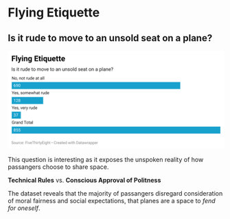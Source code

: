 # Flying Etiquette

## Is it rude to move to an unsold seat on a plane? ##

![alt text](oHBJA-flying-etiquette.png) 

This question is interesting as it exposes the unspoken reality of how passangers choose to share space.

**Technical Rules** vs. **Conscious Approval of Politness** 

The dataset reveals that the majority of passangers disregard consideration of moral fairness and social expectations, that planes are a space to _fend for oneself_. 
